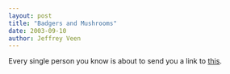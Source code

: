 ```yaml
---
layout: post
title: "Badgers and Mushrooms"
date: 2003-09-10
author: Jeffrey Veen
---
```

Every single person you know is about to send you a link to <a href="http://weebl.fluent.ltd.uk/toons/21/">this</a>.

